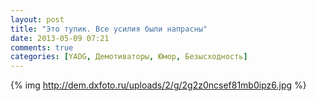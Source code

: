 ```yaml
---
layout: post
title: "Это тупик. Все усилия были напрасны"
date: 2013-05-09 07:21
comments: true
categories: [YADG, Демотиваторы, Юмор, Безысходность]
---
```

{% img http://dem.dxfoto.ru/uploads/2/g/2g2z0ncsef81mb0ipz6.jpg %}